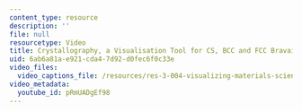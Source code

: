 ```yaml
---
content_type: resource
description: ''
file: null
resourcetype: Video
title: Crystallography, a Visualisation Tool for CS, BCC and FCC Bravais Lattice Structures
uid: 6ab6a81a-e921-cda4-7d92-d0fec6f0c33e
video_files:
  video_captions_file: /resources/res-3-004-visualizing-materials-science-fall-2017/student-projects-by-year/EPFL2017/crystallography-a-visualisation-tool/crystallography-a-visualisation-tool-for-cs-bcc-and-fcc-bravais-lattice-structures/pRmUADgEf98.vtt
video_metadata:
  youtube_id: pRmUADgEf98
---
```


